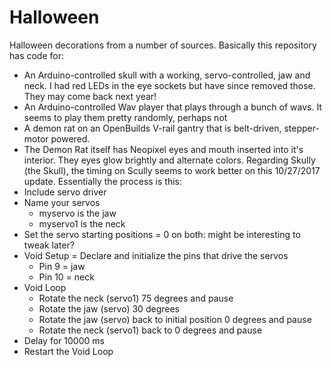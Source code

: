 Halloween
=========

Halloween decorations from a number of sources. Basically this repository has code for:  
* An Arduino-controlled skull with a working, servo-controlled, jaw and neck. I had red LEDs in the eye sockets but have since removed those. They may come back next year!  
* An Arduino-controlled Wav player that plays through a bunch of wavs. It seems to play them pretty randomly, perhaps not  
* A demon rat on an OpenBuilds V-rail gantry that is belt-driven, stepper-motor powered.  
* The Demon Rat itself has Neopixel eyes and mouth inserted into it's interior. They eyes glow brightly and alternate colors.    Regarding Skully (the Skull), the timing on Scully seems to work better on this 10/27/2017 update. Essentially the process is this:
* Include servo driver
* Name your servos  
  + myservo is the jaw  
  + myservo1 is the neck
* Set the servo starting positions = 0 on both: might be interesting to tweak later?  
* Void Setup = Declare and initialize the pins that drive the servos  
  + Pin 9 = jaw  
  + Pin 10 = neck  
* Void Loop  
  + Rotate the neck (servo1) 75 degrees and pause  
  + Rotate the jaw (servo) 30 degrees  
  + Rotate the jaw (servo) back to initial position 0 degrees and pause  
  + Rotate the neck (servo1) back to 0 degrees and pause  
* Delay for 10000 ms
* Restart the Void Loop

